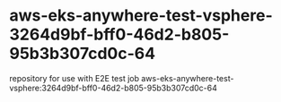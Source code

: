 # aws-eks-anywhere-test-vsphere-3264d9bf-bff0-46d2-b805-95b3b307cd0c-64
repository for use with E2E test job aws-eks-anywhere-test-vsphere:3264d9bf-bff0-46d2-b805-95b3b307cd0c-64
